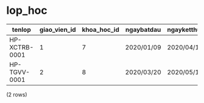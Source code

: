 lop_hoc
=======

|    tenlop     | giao_vien_id | khoa_hoc_id | ngaybatdau | ngayketthuc |      trangthai       | ghichu |
|---------------|--------------|-------------|------------|-------------|----------------------|--------|
| HP-XCTRB-0001 | 1            | 7           | 2020/01/09 | 2020/04/10  | Đang hoạt động |
| HP-TGVV-0001  | 2            | 8           | 2020/03/20 | 2020/05/12  | Đã kết thúc     |
(2 rows)

